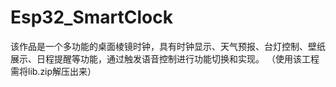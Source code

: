 # Esp32_SmartClock
该作品是一个多功能的桌面棱镜时钟，具有时钟显⽰、天⽓预报、台灯控制、壁纸展⽰、⽇程提醒等功能，通过触发语⾳控制进⾏功能切换和实现。
（使用该工程需将lib.zip解压出来）
